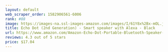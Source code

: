 ```yaml
---
layout: default 
﻿web_scraper_order: 1582906561-6006
rank: #88
image: https://images-na.ssl-images-amazon.com/images/I/61Y8x%2Bx-mOL.jpg
title: Echo Dot (2nd Generation) - Smart speaker with Alexa - Black
url: https://www.amazon.com/Amazon-Echo-Dot-Portable-Bluetooth-Speaker-with-Alexa-Black/dp/B01DFKC2SO/ref=zg_mw_electronics_88?_encoding=UTF8&psc=1&refRID=ZHM6Y8WS5P854PNNCX7R
reviews: 4.3 out of 5 stars
price: $17.04 
---
```


